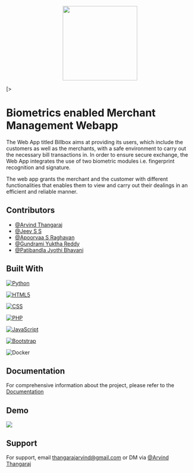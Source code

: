 <p align="center">
  <img src="https://github.com/thangarajarvind/Biometrics-enabled-merchant-management/blob/main/home/assets/favicon.png" width="200" />
</p>[>

# Biometrics enabled Merchant Management Webapp

The Web App titled Billbox aims at providing its users, which include the customers as well as the merchants, with a safe environment to carry out the necessary bill transactions in. In order to ensure secure exchange, the Web App integrates the use of two biometric modules i.e. fingerprint recognition and signature.

The web app grants the merchant and the customer with different functionalities that enables them to view and carry out their dealings in an efficient and reliable manner.


## Contributors

- [@Arvind Thangaraj](https://github.com/thangarajarvind)
- [@Jeev S S](https://github.com/hawk354)
- [@Apoorvaa S Raghavan](https://github.com/Apoorvaa27)
- [@Gundrami Yuktha Reddy](https://www.linkedin.com/in/yuktha-reddy-gundrami-a9854b1b8/)
- [@Patibandla Jyothi Bhavani](https://www.linkedin.com/in/jyothi-bhavani-patibandla-36923b311/)


## Built With

[![Python](https://img.shields.io/badge/Python-14354C?style=for-the-badge&logo=python&logoColor=white)](https://www.python.org)

[![HTML5](https://img.shields.io/badge/HTML5-E34F26?style=for-the-badge&logo=html5&logoColor=white)](https://www.html5.org)

[![CSS](https://img.shields.io/badge/CSS3-1572B6?style=for-the-badge&logo=css3&logoColor=white)](https://www.w3.org/Style/CSS/Overview.en.html)

[![PHP](https://img.shields.io/badge/PHP-777BB4?style=for-the-badge&logo=php&logoColor=white)](php.net)

[![JavaScript](https://img.shields.io/badge/JavaScript-F7DF1E?style=for-the-badge&logo=javascript&logoColor=black)](https://www.javascript.com/)

[![Bootstrap](https://img.shields.io/badge/Bootstrap-563D7C?style=for-the-badge&logo=bootstrap&logoColor=white)](https://getbootstrap.com/)

![Docker](https://img.shields.io/badge/docker-%230db7ed.svg?style=for-the-badge&logo=docker&logoColor=white)
## Documentation

For comprehensive information about the project, please refer to the [Documentation](https://docs.google.com/presentation/d/1_nN3CcqfTRzd1TqzhOR8O77RP0GAqn9s/edit?usp=sharing&ouid=115454685643277066987&rtpof=true&sd=true)


## Demo

![](https://github.com/thangarajarvind/Biometrics-enabled-merchant-management/blob/main/Biometrics_gifs.gif)


## Support

For support, email thangarajarvind@gmail.com or DM via [@Arvind Thangaraj](https://www.linkedin.com/in/arvind-thangaraj/)

